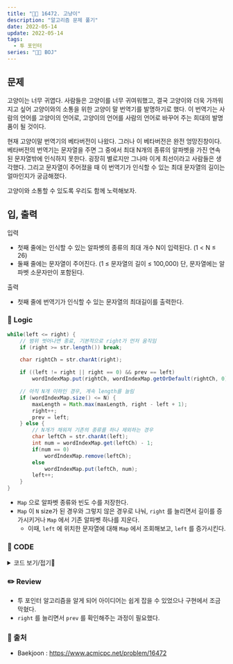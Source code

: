 ```yaml
---
title: "👩‍💻 16472. 고냥이"
description: "알고리즘 문제 풀기"
date: 2022-05-14
update: 2022-05-14
tags:
  - 투 포인터
series: "👩‍💻 BOJ"
---
```


## 문제
고양이는 너무 귀엽다. 사람들은 고양이를 너무 귀여워했고, 결국 고양이와 더욱 가까워지고 싶어 고양이와의 소통을 위한 고양이 말 번역기를 발명하기로 했다. 이 번역기는 사람의 언어를 고양이의 언어로, 고양이의 언어를 사람의 언어로 바꾸어 주는 희대의 발명품이 될 것이다.

현재 고양이말 번역기의 베타버전이 나왔다. 그러나 이 베타버전은 완전 엉망진창이다. 베타버전의 번역기는 문자열을 주면 그 중에서 최대 N개의 종류의 알파벳을 가진 연속된 문자열밖에 인식하지 못한다. 굉장히 별로지만 그나마 이게 최선이라고 사람들은 생각했다. 그리고 문자열이 주어졌을 때 이 번역기가 인식할 수 있는 최대 문자열의 길이는 얼마인지가 궁금해졌다.

고양이와 소통할 수 있도록 우리도 함께 노력해보자.

## 입, 출력

입력
- 첫째 줄에는 인식할 수 있는 알파벳의 종류의 최대 개수 N이 입력된다. (1 < N ≤ 26)
- 둘째 줄에는 문자열이 주어진다. (1 ≤ 문자열의 길이 ≤ 100,000) 단, 문자열에는 알파벳 소문자만이 포함된다.

출력
- 첫째 줄에 번역기가 인식할 수 있는 문자열의 최대길이를 출력한다.

### 📍 **Logic**

```java
while(left <= right) {
    // 범위 벗어나면 종료, 기본적으로 right가 먼저 움직임
    if (right >= str.length()) break;

    char rightCh = str.charAt(right);

    if ((left != right || right == 0) && prev == left)
        wordIndexMap.put(rightCh, wordIndexMap.getOrDefault(rightCh, 0) + 1);

    // 아직 N개 이하인 경우, 계속 length를 늘림
    if (wordIndexMap.size() <= N) {
        maxLength = Math.max(maxLength, right - left + 1);
        right++;
        prev = left;
    } else {
        // N개가 채워져 기존의 종류를 하나 제외하는 경우
        char leftCh = str.charAt(left);
        int num = wordIndexMap.get(leftCh) - 1;
        if(num == 0)
            wordIndexMap.remove(leftCh);
        else
            wordIndexMap.put(leftCh, num);
        left++;
    }
}
```

- `Map` 으로 알파벳 종류와 빈도 수를 저장한다.
- `Map` 이 `N` size가 된 경우와 그렇지 않은 경우로 나눠, `right` 를 늘리면서 길이를 증가시키거나 `Map` 에서 기존 알파벳 하나를 지운다.
  - 이때, `left` 에 위치한 문자열에 대해 `Map` 에서 조회해보고, `left` 를 증가시킨다.

### 📄 **CODE**

<details>
  <summary>코드 보기/접기💫</summary>
    <div markdown="1">

	import java.io.BufferedReader;
    import java.io.IOException;
    import java.io.InputStreamReader;
    import java.util.HashMap;
    import java.util.HashSet;
    import java.util.Map;
    import java.util.Set;

    class Cat {
        int maxLength = 0;
        public Cat() {}

        public void translate(int N, String str) {
            Map<Character, Integer> wordIndexMap = new HashMap<>();
            int left = 0;
            int right = 0;
            int prev = left;

            while(left <= right) {
                // 범위 벗어나면 종료, 기본적으로 right가 먼저 움직임
                if (right >= str.length()) break;

                char rightCh = str.charAt(right);

                if ((left != right || right == 0) && prev == left)
                    wordIndexMap.put(rightCh, wordIndexMap.getOrDefault(rightCh, 0) + 1);

                // 아직 N개 이하인 경우, 계속 length를 늘림
                if (wordIndexMap.size() <= N) {
                    maxLength = Math.max(maxLength, right - left + 1);
                    right++;
                    prev = left;
                } else {
                    // N개가 채워져 기존의 종류를 하나 제외하는 경우
                    char leftCh = str.charAt(left);
                    int num = wordIndexMap.get(leftCh) - 1;
                    if(num == 0)
                        wordIndexMap.remove(leftCh);
                    else
                        wordIndexMap.put(leftCh, num);
                    left++;
                }
            }
        }

        public int getMaxLength() {
            return maxLength;
        }
    }

    public class Main {
        public static void main(String[] args) throws IOException {
            BufferedReader br = new BufferedReader(new InputStreamReader(System.in));
            int N = Integer.parseInt(br.readLine());
            String str = br.readLine();

            Cat cat = new Cat();

            cat.translate(N, str);

            System.out.println(cat.getMaxLength());
        }
    }
  	</div>
</details>

### ✏️ **Review**
- 투 포인터 알고리즘을 알게 되어 아이디어는 쉽게 잡을 수 있었으나 구현에서 조금 막혔다.
- `right` 를 늘리면서 `prev` 를 확인해주는 과정이 필요했다.

### 📕 출처
- Baekjoon : https://www.acmicpc.net/problem/16472